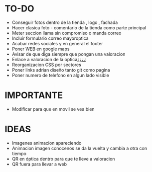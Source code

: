 # TO-DO

- Conseguir fotos dentro de la tienda , logo , fachada
- Hacer clasica foto - comentario de la tienda como parte principal
- Meter seccion llama sin compromiso o manda correo
- Incluir formulario correo mayoroptica
- Acabar redes sociales y en general el footer
- Poner WEB en google maps
- Avisar de que diga siempre que pongan una valoracion
- Enlace a valoracion de la optica¿¿¿¿
- Reorganizacion CSS por sectores
- Poner links adrian diseño tanto git como pagina
- Poner numero de telefono en algun lado visible

# IMPORTANTE

- Modificar para que en movil se vea bien

# IDEAS

- Imagenes animacion apareciendo
- Animacion imagen conocenos se da la vuelta y cambia a otra con tiempo
- QR en óptica dentro para que te lleve a valoracion
- QR fuera para llevar a web 